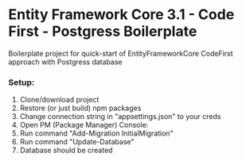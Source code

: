 # Entity Framework Core 3.1 - Code First - Postgress Boilerplate
Boilerplate project for quick-start of EntityFrameworkCore CodeFirst approach with  Postgress database


### Setup:
1. Clone/download project
2. Restore (or just build) npm packages
3. Change connection string in "appsettings.json" to your creds
4. Open PM (Package Manager) Console:
  1. Run command "Add-Migration InitialMigration" 
  2. Run command "Update-Database"
5. Database should be created
